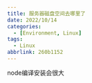 ```yaml
---
title: 服务器磁盘空间去哪里了
date: 2022/10/14
categories:
  - [Environment, Linux]
tags:
  - Linux
abbrlink: 260b1152
---
```




node编译安装会很大

